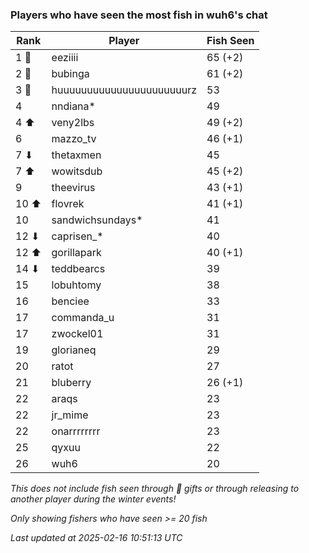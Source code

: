 ### Players who have seen the most fish in wuh6's chat
| Rank | Player | Fish Seen |
|------|--------|-----------|
| 1 🥇  | eeziiii  | 65 (+2) |
| 2 🥈  | bubinga  | 61 (+2) |
| 3 🥉  | huuuuuuuuuuuuuuuuuuuuuurz  | 53 |
| 4  | nndiana*  | 49 |
| 4 ⬆ | veny2lbs  | 49 (+2) |
| 6  | mazzo_tv  | 46 (+1) |
| 7 ⬇ | thetaxmen  | 45 |
| 7 ⬆ | wowitsdub  | 45 (+2) |
| 9  | theevirus  | 43 (+1) |
| 10 ⬆ | flovrek  | 41 (+1) |
| 10  | sandwichsundays*  | 41 |
| 12 ⬇ | caprisen_*  | 40 |
| 12 ⬆ | gorillapark  | 40 (+1) |
| 14 ⬇ | teddbearcs  | 39 |
| 15  | lobuhtomy  | 38 |
| 16  | benciee  | 33 |
| 17  | commanda_u  | 31 |
| 17  | zwockel01  | 31 |
| 19  | glorianeq  | 29 |
| 20  | ratot  | 27 |
| 21  | bluberry  | 26 (+1) |
| 22  | araqs  | 23 |
| 22  | jr_mime  | 23 |
| 22  | onarrrrrrrr  | 23 |
| 25  | qyxuu  | 22 |
| 26  | wuh6  | 20 |

_This does not include fish seen through 🎁 gifts or through releasing to another player during the winter events!_

_Only showing fishers who have seen >= 20 fish_

_Last updated at 2025-02-16 10:51:13 UTC_